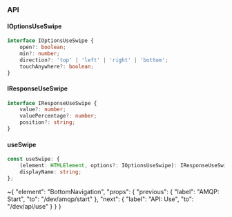

### API

#### IOptionsUseSwipe

```ts
interface IOptionsUseSwipe {
    open?: boolean;
    min?: number;
    direction?: 'top' | 'left' | 'right' | 'bottom';
    touchAnywhere?: boolean;
}
```

#### IResponseUseSwipe

```ts
interface IResponseUseSwipe {
    value?: number;
    valuePercentage?: number;
    position?: string;
}
```

#### useSwipe

```ts
const useSwipe: {
    (element: HTMLElement, options?: IOptionsUseSwipe): IResponseUseSwipe;
    displayName: string;
};
```


~{
  "element": "BottomNavigation",
  "props": {
    "previous": {
      "label": "AMQP: Start",
      "to": "/dev/amqp/start"
    },
    "next": {
      "label": "API: Use",
      "to": "/dev/api/use"
    }
  }
}
